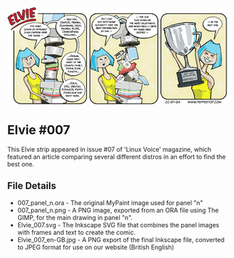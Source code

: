 ![Elvie comic strip #007](Elvie_007_en-GB.jpg)

Elvie #007
==========
This Elvie strip appeared in issue #07 of 'Linux Voice' magazine, which featured an article comparing several different distros in an effort to find the best one.


File Details
------------
* 007_panel_n.ora            - The original MyPaint image used for panel "n"
* 007_panel_n.png            - A PNG image, exported from an ORA file using The GIMP, for the main drawing in panel "n".
* Elvie_007.svg              - The Inkscape SVG file that combines the panel images with frames and text to create the comic.
* Elvie_007_en-GB.jpg        - A PNG export of the final Inkscape file, converted to JPEG format for use on our website (British English)


